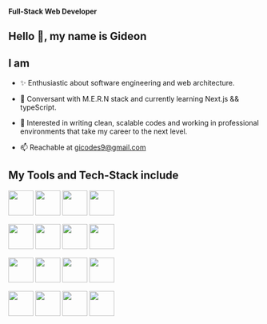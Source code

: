 #### Full-Stack Web Developer

## Hello 👋, my name is Gideon

## I am

- ✨ Enthusiastic about software engineering and web architecture.

- 🌱 Conversant with M.E.R.N stack and currently learning Next.js && typeScript.

- 🎯 Interested in writing clean, scalable codes and working in professional environments that take my career to the next level.

- 📫 Reachable at gicodes9@gmail.com 


## My Tools and Tech-Stack include
<img src="https://user-images.githubusercontent.com/104095690/223823851-13fde56a-0999-41eb-825c-06ae58aa431a.png" width=50>  <img src="https://user-images.githubusercontent.com/104095690/223823901-aa3c767e-8a52-4566-8606-ed6045add39d.png" width=50>  <img src="https://user-images.githubusercontent.com/104095690/223824032-b76026c7-eb9f-41dd-ab1f-f54de09c98ed.png" width=50>  <img src="https://user-images.githubusercontent.com/104095690/223824138-c42b9f21-a470-4e46-a7ab-4f4eeddb3d27.png" width=50> 

<img src="https://user-images.githubusercontent.com/104095690/223829517-a7052097-55d1-4d76-99f3-c724216a0815.png" width=50>  <img src="https://user-images.githubusercontent.com/104095690/223833841-d1adb491-092e-44c8-a519-945d60f4ff61.png" width=50>  <img src="https://user-images.githubusercontent.com/104095690/223823596-3dea137c-e9d6-49f9-ad3b-055b0053b0de.png" width=50>  <img src="https://user-images.githubusercontent.com/104095690/224349361-889cfdaa-88d3-4c13-81c2-f00907b02b9e.png" width=50>
  

<img src="https://user-images.githubusercontent.com/104095690/223833207-1a606059-a5a7-4884-9950-18c38a61de7e.png" width=50>  <img src="https://user-images.githubusercontent.com/104095690/223841208-7f03508a-2d4b-4a59-8daa-37d2509138b6.png" width=50>  <img src="https://user-images.githubusercontent.com/104095690/223833691-e75792a0-56cf-4b8d-be1c-7bcb0cb28554.png" width=50>  <img src="https://user-images.githubusercontent.com/104095690/223842100-d50fb241-802b-4fc9-88f5-c6491fa39453.png" width=50>

<img src="https://user-images.githubusercontent.com/104095690/224351158-e1fee387-6c98-4b1c-bf26-e15dd34449a7.png" width=50>  <img src="https://user-images.githubusercontent.com/104095690/223833076-5dd88fcf-a158-4df2-97f2-73b36f2ef66b.png" width=50>  <img src="https://user-images.githubusercontent.com/104095690/223833489-4a010af2-150c-40bd-8155-417c510f937b.png" width=50> <img src="https://user-images.githubusercontent.com/104095690/224349795-aa650868-2d71-49c0-8894-7cebd951075c.png" width=50> 

